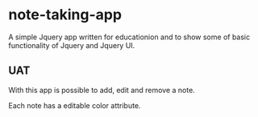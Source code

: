 # note-taking-app

A simple Jquery app written for educationion and to show
some of basic functionality of Jquery and Jquery UI.


## UAT

With this app is possible to add, edit and remove a 
note. 

Each note has a editable color attribute.



